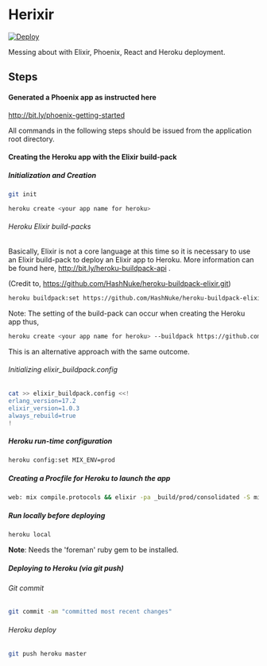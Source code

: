 # Herixir

[![Deploy](https://www.herokucdn.com/deploy/button.png)](https://heroku.com/deploy)

Messing about with Elixir, Phoenix, React and Heroku deployment.

## Steps

#### Generated a Phoenix app as instructed here
http://bit.ly/phoenix-getting-started

All commands in the following steps should be issued from the application root directory.

#### Creating the Heroku app with the Elixir build-pack

##### Initialization and Creation
```bash
git init
```

```bash
heroku create <your app name for heroku>
```

###### Heroku Elixir build-packs

Basically, Elixir is not a core language at this time so it is necessary to use an Elixir build-pack to deploy an Elixir app to Heroku.
More information can be found here, http://bit.ly/heroku-buildpack-api .

(Credit to, https://github.com/HashNuke/heroku-buildpack-elixir.git)

```bash
heroku buildpack:set https://github.com/HashNuke/heroku-buildpack-elixir.git
```
Note: The setting of the build-pack can occur when creating the Heroku app thus,

```bash
heroku create <your app name for heroku> --buildpack https://github.com/HashNuke/heroku-buildpack-elixir.git
```
This is an alternative approach with the same outcome.


###### Initializing elixir_buildpack.config

```bash
cat >> elixir_buildpack.config <<!
erlang_version=17.2
elixir_version=1.0.3
always_rebuild=true
!
```

##### Heroku run-time configuration

```bash
heroku config:set MIX_ENV=prod
```


##### Creating a Procfile for Heroku to launch the app
```bash
web: mix compile.protocols && elixir -pa _build/prod/consolidated -S mix phoenix.server
```

##### Run locally before deploying

```bash
heroku local
```
**Note**: Needs the 'foreman' ruby gem to be installed.

##### Deploying to Heroku (via _git push_)
###### Git commit
```bash
git commit -am "committed most recent changes"
```

###### Heroku deploy
```bash
git push heroku master
```
